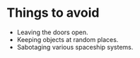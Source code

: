 # Things to avoid

* Leaving the doors open.
* Keeping objects at random places.
* Sabotaging various spaceship systems.
